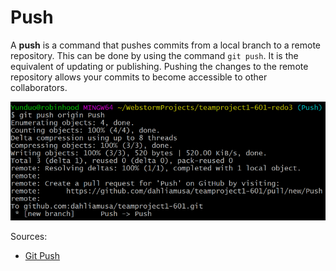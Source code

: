 # Push

A **push** is a command that pushes commits from a local branch to a remote repository. This can be done by using the command `git push`. It is the equivalent of updating or publishing. Pushing the changes to the remote repository allows your commits to become accessible to other collaborators.

![Git Push](./images/gitpush.png)

Sources:
* [Git Push](https://github.com/git-guides/git-push)